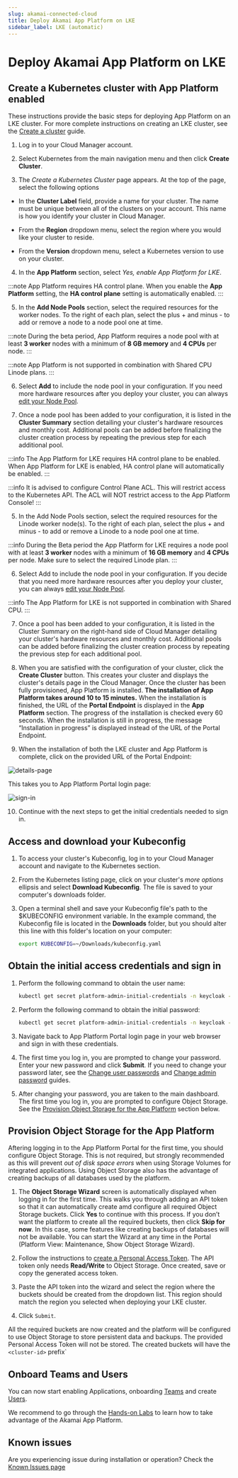 ```yaml
---
slug: akamai-connected-cloud
title: Deploy Akamai App Platform on LKE
sidebar_label: LKE (automatic)
---
```


# Deploy Akamai App Platform on LKE

## Create a Kubernetes cluster with App Platform enabled

These instructions provide the basic steps for deploying App Platform on an LKE cluster. For more complete instructions on creating an LKE cluster, see the [Create a cluster](https://techdocs.akamai.com/cloud-computing/docs/create-a-cluster) guide.

1. Log in to your Cloud Manager account.

2. Select Kubernetes from the main navigation menu and then click **Create Cluster**.

3. The _Create a Kubernetes Cluster_ page appears. At the top of the page, select the following options

- In the **Cluster Label** field, provide a name for your cluster. The name must be unique between all of the clusters on your account. This name is how you identify your cluster in Cloud Manager.

- From the **Region** dropdown menu, select the region where you would like your cluster to reside.

- From the **Version** dropdown menu, select a Kubernetes version to use on your cluster.

4. In the **App Platform** section, select _Yes, enable App Platform for LKE_.

:::note
App Platform requires HA control plane. When you enable the **App Platform** setting, the **HA control plane** setting is automatically enabled.
:::

5. In the **Add Node Pools** section, select the required resources for the worker nodes. To the right of each plan, select the plus + and minus - to add or remove a node to a node pool one at time.

:::note
During the beta period, App Platform requires a node pool with at least **3 worker** nodes with a minimum of **8 GB memory** and **4 CPUs** per node.
:::

:::note
App Platform is not supported in combination with Shared CPU Linode plans.
:::

6. Select **Add** to include the node pool in your configuration. If you need more hardware resources after you deploy your cluster, you can always [edit your Node Pool](https://techdocs.akamai.com/cloud-computing/docs/manage-nodes-and-node-pools).

7. Once a node pool has been added to your configuration, it is listed in the **Cluster Summary** section detailing your cluster's hardware resources and monthly cost. Additional pools can be added before finalizing the cluster creation process by repeating the previous step for each additional pool.

:::info
The App Platform for LKE requires HA control plane to be enabled. When App Platform for LKE is enabled, HA control plane will automatically be enabled.
:::

:::info
It is advised to configure Control Plane ACL. This will restrict access to the Kubernetes API. The ACL will NOT restrict access to the App Platform Console!
:::

5. In the Add Node Pools section, select the required resources for the Linode worker node(s). To the right of each plan, select the plus + and minus - to add or remove a Linode to a node pool one at time.

:::info
During the Beta period the App Platform for LKE requires a node pool with at least **3 worker** nodes with a minimum of **16 GB memory** and **4 CPUs** per node. Make sure to select the required Linode plan.
:::

6. Select Add to include the node pool in your configuration. If you decide that you need more hardware resources after you deploy your cluster, you can always [edit your Node Pool](https://techdocs.akamai.com/cloud-computing/docs/manage-nodes-and-node-pools).

:::info
The App Platform for LKE is not supported in combination with Shared CPU.
:::

7. Once a pool has been added to your configuration, it is listed in the Cluster Summary on the right-hand side of Cloud Manager detailing your cluster's hardware resources and monthly cost. Additional pools can be added before finalizing the cluster creation process by repeating the previous step for each additional pool.

8. When you are satisfied with the configuration of your cluster, click the **Create Cluster** button. This creates your cluster and displays the cluster's details page in the Cloud Manager. Once the cluster has been fully provisioned, App Platform is installed. **The installation of App Platform takes around 10 to 15 minutes.** When the installation is finished, the URL of the **Portal Endpoint** is displayed in the **App Platform** section. The progress of the installation is checked every 60 seconds. When the installation is still in progress, the message “Installation in progress” is displayed instead of the URL of the Portal Endpoint.

9. When the installation of both the LKE cluster and App Platform is complete, click on the provided URL of the Portal Endpoint:

![details-page](../../img/cluster-details-page.png)

This takes you to App Platform Portal login page:

![sign-in](../../img/sign-in-page.png)

10. Continue with the next steps to get the initial credentials needed to sign in.

## Access and download your Kubeconfig

1. To access your cluster's Kubeconfig, log in to your Cloud Manager account and navigate to the Kubernetes section.

2. From the Kubernetes listing page, click on your cluster's _more options_ ellipsis and select **Download Kubeconfig**. The file is saved to your computer's downloads folder.

3. Open a terminal shell and save your Kubeconfig file's path to the $KUBECONFIG environment variable. In the example command, the Kubeconfig file is located in the **Downloads** folder, but you should alter this line with this folder's location on your computer:

   ```bash
   export KUBECONFIG=~/Downloads/kubeconfig.yaml
   ```

## Obtain the initial access credentials and sign in

1. Perform the following command to obtain the user name:

   ```bash
   kubectl get secret platform-admin-initial-credentials -n keycloak --template={{.data.username}} | base64 -d
   ```

2. Perform the following command to obtain the initial password:

   ```bash
   kubectl get secret platform-admin-initial-credentials -n keycloak --template={{.data.password}} | base64 -d
   ```

3. Navigate back to App Platform Portal login page in your web browser and sign in with these credentials.

4. The first time you log in, you are prompted to change your password. Enter your new password and click **Submit**. If you need to change your password later, see the [Change user passwords](http://localhost:3001/docs/for-ops/how-to/change-user-passwords) and [Change admin password](http://localhost:3001/docs/for-ops/how-to/change-admin-password) guides.

5. After changing your password, you are taken to the main dashboard. The first time you log in, you are prompted to configure Object Storage. See the [Provision Object Storage for the App Platform](#provision-object-storage-for-the-app-platform) section below.

## Provision Object Storage for the App Platform

Aftering logging in to the App Platform Portal for the first time, you should configure Object Storage. This is not required, but strongly recommended as this will prevent _out of disk space errors_ when using Storage Volumes for integrated applications. Using Object Storage also has the advantage of creating backups of all databases used by the platform.

1. The **Object Storage Wizard** screen is automatically displayed when logging in for the first time. This walks you through adding an API token so that it can automatically create amd configure all required Object Storage buckets. Click **Yes** to continue with this process. If you don’t want the platform to create all the required buckets, then click **Skip for now**. In this case, some features like creating backups of databases will not be available. You can start the Wizard at any time in the Portal (Platform View: Maintenance, Show Object Storage Wizard).

1. Follow the instructions to [create a Personal Access Token](https://techdocs.akamai.com/linode-api/reference/get-started#personal-access-tokens). The API token only needs **Read/Write** to Object Storage. Once created, save or copy the generated access token.

1. Paste the API token into the wizard and select the region where the buckets should be created from the dropdown list. This region should match the region you selected when deploying your LKE cluster.

1. Click `Submit`.

All the required buckets are now created and the platform will be configured to use Object Storage to store persistent data and backups. The provided Personal Access Token will not be stored. The created buckets will have the `<cluster-id>` prefix`

## Onboard Teams and Users

You can now start enabling Applications, onboarding [Teams](../../for-ops/console/teams) and create [Users](../../for-ops/console/user-management).

We recommend to go through the [Hands-on Labs](../labs/overview) to learn how to take advantage of the Akamai App Platform.

## Known issues

Are you experiencing issue during installation or operation? Check the [Known Issues page](../../for-ops/sre/known-issues.md)
